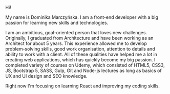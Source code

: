 Hi! 

My name is Dominika Marczyńska. I am a front-end developer with a big passion for learning new skills and technologies. 

I am an ambitious, goal-oriented person that loves new challenges. Originally, I graduated from Architecture and have been working as an Architect for about 5 years. This experience allowed me to develop problem-solving skills, good work organisation, attention to details and ability to work with a client. All of these qualities have helped me a lot in creating web applications, which has quickly become my big passion. I completed variety of courses on Udemy, which consisted of HTML5, CSS3, JS, Bootstrap 5, SASS, Gulp, Git and Node-js lectures as long as basics of UX and UI design and SEO knowledge. 

Right now I'm focusing on learning React and improving my coding skills.


<!-- 
Here are some ideas to get you started:

- 🔭 I’m currently working on ...
- 🌱 I’m currently learning ...
- 👯 I’m looking to collaborate on ...
- 🤔 I’m looking for help with ...
- 💬 Ask me about ...
- 📫 How to reach me: ...
- 😄 Pronouns: ...
- ⚡ Fun fact: ...
--> 

